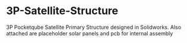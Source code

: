 # 3P-Satellite-Structure
3P Pocketqube Satellite Primary Structure designed in Solidworks.
Also attached are placeholder solar panels and pcb for internal assembly 
